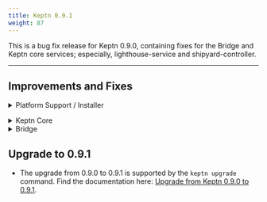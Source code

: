 ```yaml
---
title: Keptn 0.9.1
weight: 87
---
```



This is a bug fix release for Keptn 0.9.0, containing fixes for the Bridge and Keptn core services; especially, lighthouse-service and shipyard-controller.

---

## Improvements and Fixes

<details><summary>Platform Support / Installer</summary>
<p>

- *Fixes:*
  * mongodb and mongodb-datastore killed because of OOM [#5196](https://github.com/keptn/keptn/issues/5196)

</p>
</details>


</p>
</details>

<details><summary>Keptn Core</summary>
<p>

- *Fixes:*
  * *lighthouse-service*: Print logs if configure monitoring fails [#5088](https://github.com/keptn/keptn/issues/5088)
  * *lighthouse-service*: No error message when SLO parsing failed [#5130](https://github.com/keptn/keptn/issues/5130)
  * *lighthouse-service*: Error events from the lighthouse-service are shown even though "status": "succeeded" [#5170](https://github.com/keptn/keptn/issues/5170)
  * *shipyard-controller*: Returns a 500 error if a triggered event is not found [#5132](https://github.com/keptn/keptn/issues/5132)
  * *shipyard-controller*: Every 10 seconds an error is produced with "could not load queued sequences" [#5138](https://github.com/keptn/keptn/issues/5138)
  * *configuration-service*: deleting a file on a specific stage or for specific service not possible [#5136](https://github.com/keptn/keptn/issues/5136)
  * Providing an invalid git token disables the access to the repository [#5064](https://github.com/keptn/keptn/issues/5064)
  * Unable to (re)register to Keptn [#4791](https://github.com/keptn/keptn/issues/4791)


</p>
</details>

<details><summary>Bridge</summary>
<p>

- *Fixes:*
  * Bridge not grouping paused sequences correctly [#5154](https://github.com/keptn/keptn/issues/5154)
  * Sequence screen does not get updated on project change if no sequence was triggered for a project [#5085](https://github.com/keptn/keptn/issues/5085)
  * A failed sequence is shown as it would be running and cannot be aborted [#5137](https://github.com/keptn/keptn/issues/5137)
  * Bridge runs into some errors if a sequence for a service could not be found [#5172](https://github.com/keptn/keptn/issues/5172)
  * Project delete dialog is not closed [#5091](https://github.com/keptn/keptn/issues/5091)
  * Polling of a project does not stop [#5094](https://github.com/keptn/keptn/issues/5094)
  * Unread error event indicator for integrations is shown even if there aren't any [#5118](https://github.com/keptn/keptn/issues/5118)
  * Dashboard: Redirect after click on a service or a sequence does not work [#5126](https://github.com/keptn/keptn/issues/5126)
  * If 401 for API token request is returned, endless redirect loop occurs [#5086](https://github.com/keptn/keptn/issues/5086)
  * Sequence is not displayed correctly if more than 100 events exist [#5056](https://github.com/keptn/keptn/issues/5056)

</p>
</details>

## Upgrade to 0.9.1

- The upgrade from 0.9.0 to 0.9.1 is supported by the `keptn upgrade` command. Find the documentation here: [Upgrade from Keptn 0.9.0 to 0.9.1](https://v1.keptn.sh/docs/0.9.x/operate/upgrade/#upgrade-from-keptn-0-9-0-to-0-9-1).
